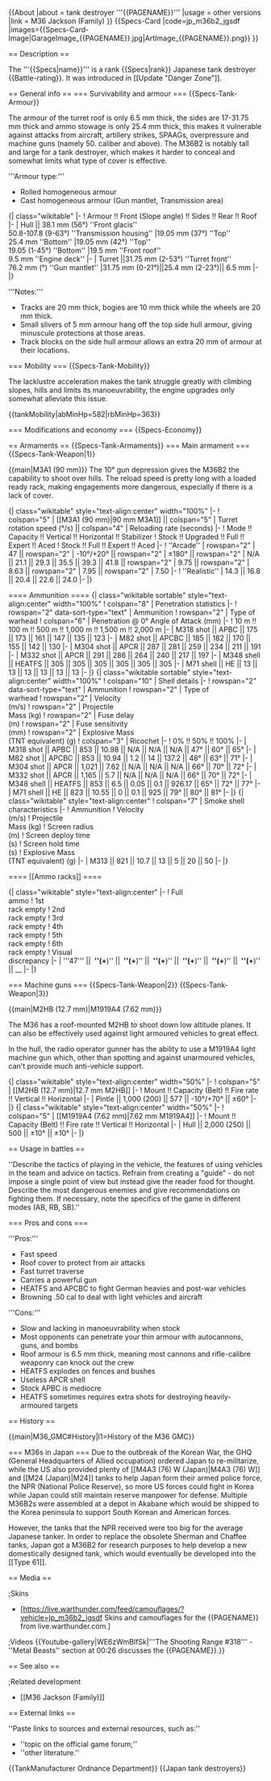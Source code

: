 {{About
|about = tank destroyer '''{{PAGENAME}}'''
|usage = other versions
|link = M36 Jackson (Family)
}}
{{Specs-Card
|code=jp_m36b2_jgsdf
|images={{Specs-Card-Image|GarageImage_{{PAGENAME}}.jpg|ArtImage_{{PAGENAME}}.png}}
}}

== Description ==
<!-- ''In the description, the first part should be about the history of the creation and combat usage of the vehicle, as well as its key features. In the second part, tell the reader about the ground vehicle in the game. Insert a screenshot of the vehicle, so that if the novice player does not remember the vehicle by name, he will immediately understand what kind of vehicle the article is talking about.'' -->
The '''{{Specs|name}}''' is a rank {{Specs|rank}} Japanese tank destroyer {{Battle-rating}}. It was introduced in [[Update "Danger Zone"]].

== General info ==
=== Survivability and armour ===
{{Specs-Tank-Armour}}
<!-- ''Describe armour protection. Note the most well protected and key weak areas. Appreciate the layout of modules as well as the number and location of crew members. Is the level of armour protection sufficient, is the placement of modules helpful for survival in combat? If necessary use a visual template to indicate the most secure and weak zones of the armour.'' -->
The armour of the turret roof is only 6.5 mm thick, the sides are 17-31.75 mm thick and ammo stowage is only 25.4 mm thick, this makes it vulnerable against attacks from aircraft, artillery strikes, SPAAGs, overpressure and machine guns (namely 50. caliber and above). The M36B2 is notably tall and large for a tank destroyer, which makes it harder to conceal and somewhat limits what type of cover is effective.

'''Armour type:'''

* Rolled homogeneous armour
* Cast homogeneous armour (Gun mantlet, Transmission area)

{| class="wikitable"
|-
! Armour !! Front (Slope angle) !! Sides !! Rear !! Roof
|-
| Hull || 38.1 mm (56°) ''Front glacis''<br>50.8-107.8 (9-63°) ''Transmission housing''
|19.05 mm (37°) ''Top''<br>25.4 mm ''Bottom''
|19.05 mm (42°) ''Top''<br>19.05 (1-45°) ''Bottom''
|19.5 mm ''Front roof''<br>9.5 mm ''Engine deck''
|-
| Turret ||31.75 mm (2-53°) ''Turret front''<br>76.2 mm (°) ''Gun mantlet''
|31.75 mm (0-21°)||25.4 mm (2-23°)|| 6.5 mm
|-
|}

'''Notes:'''

* Tracks are 20 mm thick, bogies are 10 mm thick while the wheels are 20 mm thick.
* Small slivers of 5 mm armour hang off the top side hull armour, giving minuscule protections at those areas.
* Track blocks on the side hull armour allows an extra 20 mm of armour at their locations.

=== Mobility ===
{{Specs-Tank-Mobility}}
<!-- ''Write about the mobility of the ground vehicle. Estimate the specific power and manoeuvrability, as well as the maximum speed forwards and backwards.'' -->

The lacklustre acceleration makes the tank struggle greatly with climbing slopes, hills and limits its manoeuvrability, the engine upgrades only somewhat alleviate this issue.

{{tankMobility|abMinHp=582|rbMinHp=363}}

=== Modifications and economy ===
{{Specs-Economy}}

== Armaments ==
{{Specs-Tank-Armaments}}
=== Main armament ===
{{Specs-Tank-Weapon|1}}
<!-- ''Give the reader information about the characteristics of the main gun. Assess its effectiveness in a battle based on the reloading speed, ballistics and the power of shells. Do not forget about the flexibility of the fire, that is how quickly the cannon can be aimed at the target, open fire on it and aim at another enemy. Add a link to the main article on the gun: <code><nowiki>{{main|Name of the weapon}}</nowiki></code>. Describe in general terms the ammunition available for the main gun. Give advice on how to use them and how to fill the ammunition storage.'' -->
{{main|M3A1 (90 mm)}}
The 10° gun depression gives the M36B2 the capability to shoot over hills. The reload speed is pretty long with a loaded ready rack, making engagements more dangerous, especially if there is a lack of cover.

{| class="wikitable" style="text-align:center" width="100%"
|-
! colspan="5" | [[M3A1 (90 mm)|90 mm M3A1]] || colspan="5" | Turret rotation speed (°/s) || colspan="4" | Reloading rate (seconds)
|-
! Mode !! Capacity !! Vertical !! Horizontal !! Stabilizer
! Stock !! Upgraded !! Full !! Expert !! Aced
! Stock !! Full !! Expert !! Aced
|-
! ''Arcade''
| rowspan="2" | 47 || rowspan="2" | -10°/+20° || rowspan="2" | ±180° || rowspan="2" | N/A || 21.1 || 29.3 || 35.5 || 39.3 || 41.8 || rowspan="2" | 9.75 || rowspan="2" | 8.63 || rowspan="2" | 7.95 || rowspan="2" | 7.50
|-
! ''Realistic''
| 14.3 || 16.8 || 20.4 || 22.6 || 24.0
|-
|}

==== Ammunition ====
{| class="wikitable sortable" style="text-align:center" width="100%"
! colspan="8" | Penetration statistics
|-
! rowspan="2" data-sort-type="text" | Ammunition
! rowspan="2" | Type of<br>warhead
! colspan="6" | Penetration @ 0° Angle of Attack (mm)
|-
! 10 m !! 100 m !! 500 m !! 1,000 m !! 1,500 m !! 2,000 m
|-
| M318 shot || APBC || 175 || 173 || 161 || 147 || 135 || 123
|-
| M82 shot || APCBC || 185 || 182 || 170 || 155 || 142 || 130
|-
| M304 shot || APCR || 287 || 281 || 259 || 234 || 211 || 191
|-
| M332 shot || APCR || 291 || 286 || 264 || 240 || 217 || 197
|-
| M348 shell || HEATFS || 305 || 305 || 305 || 305 || 305 || 305
|-
| M71 shell || HE || 13 || 13 || 13 || 13 || 13 || 13
|-
|}
{| class="wikitable sortable" style="text-align:center" width="100%"
! colspan="10" | Shell details
|-
! rowspan="2" data-sort-type="text" | Ammunition
! rowspan="2" | Type of<br>warhead
! rowspan="2" | Velocity<br>(m/s)
! rowspan="2" | Projectile<br>Mass (kg)
! rowspan="2" | Fuse delay<br>(m)
! rowspan="2" | Fuse sensitivity<br>(mm)
! rowspan="2" | Explosive Mass<br>(TNT equivalent) (g)
! colspan="3" | Ricochet
|-
! 0% !! 50% !! 100%
|-
| M318 shot || APBC || 853 || 10.98 || N/A || N/A || N/A || 47° || 60° || 65°
|-
| M82 shot || APCBC || 853 || 10.94 || 1.2 || 14 || 137.2 || 48° || 63° || 71°
|-
| M304 shot || APCR || 1,021 || 7.62 || N/A || N/A || N/A || 66° || 70° || 72°
|-
| M332 shot || APCR || 1,165 || 5.7 || N/A || N/A || N/A || 66° || 70° || 72°
|-
| M348 shell || HEATFS || 853 || 6.5 || 0.05 || 0.1 || 926.17 || 65° || 72° || 77°
|-
| M71 shell || HE || 823 || 10.55 || 0 || 0.1 || 925 || 79° || 80° || 81°
|-
|}
{| class="wikitable" style="text-align:center"
! colspan="7" | Smoke shell characteristics
|-
! Ammunition
! Velocity<br>(m/s)
! Projectile<br>Mass (kg)
! Screen radius<br>(m)
! Screen deploy time<br>(s)
! Screen hold time<br>(s)
! Explosive Mass<br>(TNT equivalent) (g)
|-
| M313 || 821 || 10.7 || 13 || 5 || 20 || 50
|-
|}

==== [[Ammo racks]] ====
<!-- [[File:Ammoracks_{{PAGENAME}}.png|right|thumb|x250px|[[Ammo racks]] of the {{PAGENAME}}]] -->
<!-- '''Last updated:''' -->
{| class="wikitable" style="text-align:center"
|-
! Full<br>ammo
! 1st<br>rack empty
! 2nd<br>rack empty
! 3rd<br>rack empty
! 4th<br>rack empty
! 5th<br>rack empty
! 6th<br>rack empty
! Visual<br>discrepancy
|-
| '''47''' || __&nbsp;''(+__)'' || __&nbsp;''(+__)'' || __&nbsp;''(+__)'' || __&nbsp;''(+__)'' || __&nbsp;''(+__)'' || __&nbsp;''(+__)'' || __
|-
|}

=== Machine guns ===
{{Specs-Tank-Weapon|2}}
{{Specs-Tank-Weapon|3}}
<!-- ''Offensive and anti-aircraft machine guns not only allow you to fight some aircraft but also are effective against lightly armoured vehicles. Evaluate machine guns and give recommendations on its use.'' -->
{{main|M2HB (12.7 mm)|M1919A4 (7.62 mm)}}

The M36 has a roof-mounted M2HB to shoot down low altitude planes. It can also be effectively used against light armoured vehicles to great effect.

In the hull, the radio operator gunner has the ability to use a M1919A4 light machine gun which, other than spotting and against unarmoured vehicles, can't provide much anti-vehicle support.

{| class="wikitable" style="text-align:center" width="50%"
|-
! colspan="5" | [[M2HB (12.7 mm)|12.7 mm M2HB]]
|-
! Mount !! Capacity (Belt) !! Fire rate !! Vertical !! Horizontal
|-
| Pintle || 1,000 (200) || 577 || -10°/+70° || ±60°
|-
|}
{| class="wikitable" style="text-align:center" width="50%"
|-
! colspan="5" | [[M1919A4 (7.62 mm)|7.62 mm M1919A4]]
|-
! Mount !! Capacity (Belt) !! Fire rate !! Vertical !! Horizontal
|-
| Hull || 2,000 (250) || 500 || ±10° || ±10°
|-
|}

== Usage in battles ==
<!-- ''Describe the tactics of playing in the vehicle, the features of using vehicles in the team and advice on tactics. Refrain from creating a "guide" - do not impose a single point of view but instead give the reader food for thought. Describe the most dangerous enemies and give recommendations on fighting them. If necessary, note the specifics of the game in different modes (AB, RB, SB).'' -->
''Describe the tactics of playing in the vehicle, the features of using vehicles in the team and advice on tactics. Refrain from creating a "guide" - do not impose a single point of view but instead give the reader food for thought. Describe the most dangerous enemies and give recommendations on fighting them. If necessary, note the specifics of the game in different modes (AB, RB, SB).''

=== Pros and cons ===
<!-- ''Summarise and briefly evaluate the vehicle in terms of its characteristics and combat effectiveness. Mark its pros and cons in a bulleted list. Try not to use more than 6 points for each of the characteristics. Avoid using categorical definitions such as "bad", "good" and the like - use substitutions with softer forms such as "inadequate" and "effective".'' -->

'''Pros:'''

* Fast speed
* Roof cover to protect from air attacks
* Fast turret traverse
* Carries a powerful gun
* HEATFS and APCBC to fight German heavies and post-war vehicles
* Browning .50 cal to deal with light vehicles and aircraft

'''Cons:'''

* Slow and lacking in manoeuvrability when stock
* Most opponents can penetrate your thin armour with autocannons, guns, and bombs
* Roof armour is 6.5 mm thick, meaning most cannons and rifle-calibre weaponry can knock out the crew
* HEATFS explodes on fences and bushes
* Useless APCR shell
* Stock APBC is mediocre
* HEATFS sometimes requires extra shots for destroying heavily-armoured targets

== History ==
<!-- ''Describe the history of the creation and combat usage of the vehicle in more detail than in the introduction. If the historical reference turns out to be too long, take it to a separate article, taking a link to the article about the vehicle and adding a block "/History" (example: <nowiki>https://wiki.warthunder.com/(Vehicle-name)/History</nowiki>) and add a link to it here using the <code>main</code> template. Be sure to reference text and sources by using <code><nowiki><ref></ref></nowiki></code>, as well as adding them at the end of the article with <code><nowiki><references /></nowiki></code>. This section may also include the vehicle's dev blog entry (if applicable) and the in-game encyclopedia description (under <code><nowiki>=== In-game description ===</nowiki></code>, also if applicable).'' -->
{{main|M36_GMC#History|l1=History of the M36 GMC}}

=== M36s in Japan ===
Due to the outbreak of the Korean War, the GHQ (General Headquarters of Allied occupation) ordered Japan to re-militarize, while the US also provided plenty of [[M4A3 (76) W (Japan)|M4A3 (76) W]] and [[M24 (Japan)|M24]] tanks to help Japan form their armed police force, the NPR (National Police Reserve), so more US forces could fight in Korea while Japan could still maintain reserve manpower for defense. Multiple M36B2s were assembled at a depot in Akabane which would be shipped to the Korea peninsula to support South Korean and American forces.

However, the tanks that the NPR received were too big for the average Japanese tanker. In order to replace the obsolete Sherman and Chaffee tanks, Japan got a M36B2 for research purposes to help develop a new domestically designed tank, which would eventually be developed into the [[Type 61]].

== Media ==
<!-- ''Excellent additions to the article would be video guides, screenshots from the game, and photos.'' -->

;Skins

* [https://live.warthunder.com/feed/camouflages/?vehicle=jp_m36b2_jgsdf Skins and camouflages for the {{PAGENAME}} from live.warthunder.com.]

;Videos
{{Youtube-gallery|WE6zWmBlfSk|'''The Shooting Range #318''' - ''Metal Beasts'' section at 00:26 discusses the {{PAGENAME}}.}}

== See also ==
<!-- ''Links to the articles on the War Thunder Wiki that you think will be useful for the reader, for example:''
* ''reference to the series of the vehicles;''
* ''links to approximate analogues of other nations and research trees.'' -->

;Related development
* [[M36 Jackson (Family)]]

== External links ==
<!-- ''Paste links to sources and external resources, such as:''
* ''topic on the official game forum;''
* ''other literature.'' -->
''Paste links to sources and external resources, such as:''

* ''topic on the official game forum;''
* ''other literature.''

{{TankManufacturer Ordnance Department}}
{{Japan tank destroyers}}